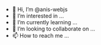 - 👋 Hi, I’m @anis-webjs
- 👀 I’m interested in ...
- 🌱 I’m currently learning ...
- 💞️ I’m looking to collaborate on ...
- 📫 How to reach me ...

<!---
anis-webjs/anis-webjs is a ✨ special ✨ repository because its `README.md` (this file) appears on your GitHub profile.
You can click the Preview link to take a look at your changes.
--->
